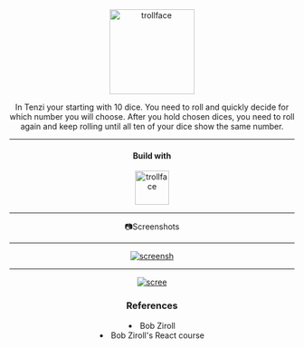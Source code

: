 <div align="center">
  <a href="https://github.com/tarikbzcoglu/tenziGame">
   <img src="https://ilovetenzi.com/wp-content/uploads/2017/12/tenzi-logo-002.png" width="150px" alt="trollface" border="0" />
  </a>

  <p align="center">
    In Tenzi your starting with 10 dice. You need to roll and quickly decide for which number you will choose. After you hold chosen dices, you need to roll
    again and keep rolling until all ten of your dice show the same number.
  <hr/>
  <h4 align="center">Build with</h4>
   <img src="https://cdn.icon-icons.com/icons2/2699/PNG/512/reactjs_logo_icon_170805.png" height="60px" alt="trollface" border="0" />
   <hr/>
  </p>
  📷Screenshots
  <hr/>
<a href="https://ibb.co/vqY8BDY"><img src="https://i.ibb.co/6wB5ZNB/screensh.jpg" alt="screensh" border="0" /></a>
<hr/>
<a href="https://ibb.co/PcgVY9X"><img src="https://i.ibb.co/6HFqZ19/scree.jpg" alt="scree" border="0" /></a>
<br>
<h3>References</h3>
<li>Bob Ziroll</li>
<li>Bob Ziroll's React course</li>
</div>
